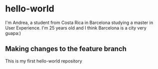 # hello-world

I'm Andrea, a student from Costa Rica in Barcelona studying a master in User Experience. I'm 25 years old and I think Barcelona is a city very guapa:)

## Making changes to the feature branch

This is my first hello-world repository

